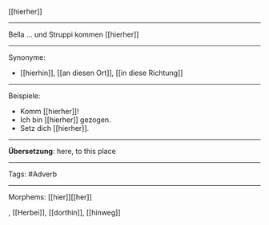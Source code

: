 [[hierher]]

---
Bella … und Struppi kommen [[hierher]] 

---

Synonyme:
- [[hierhin]], [[an diesen Ort]], [[in diese Richtung]]

---
Beispiele:

- Komm [[hierher]]!
- Ich bin [[hierher]] gezogen.
- Setz dich [[hierher]].

---
**Übersetzung**:
here, to this place

---

Tags:
#Adverb

---
Morphems:
[[hier]][[her]]

, [[Herbei]], [[dorthin]], [[hinweg]]